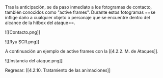 
Tras la anticipación, se da paso inmediato a los fotogramas de contacto, también conocidos como "active frames". Durante estos fotogramas ==se inflige daño a cualquier objeto o personaje que se encuentre dentro del alcance de la hitbox del ataque==.

![[Contacto.png]]

![[Ryu SCR.png]]

A continuación un ejemplo de active frames con la [[4.2.2. M. de Ataques]].

![[Instancia del ataque.png]]

Regresar: [[4.2.10. Tratamiento de las animaciones]]